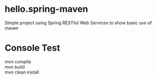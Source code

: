 # hello.spring-maven
Simple project using Spring RESTful Web Services to show basic use of maven


# Console Test
mvn compile \
mvn build \
mvn clean install
